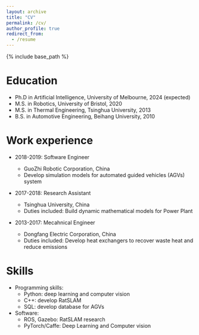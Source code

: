 ```yaml
---
layout: archive
title: "CV"
permalink: /cv/
author_profile: true
redirect_from:
  - /resume
---
```


{% include base_path %}

Education
======
* Ph.D in Artificial Intelligence, University of Melbourne, 2024 (expected)
* M.S. in Robotics, University of Bristol, 2020
* M.S. in Thermal Engineering, Tsinghua University, 2013
* B.S. in Automotive Engineering, Beihang University, 2010

Work experience
======
* 2018-2019: Software Engineer
  * GuoZhi Robotic Corporation, China
  * Develop simulation models for automated guided vehicles (AGVs) system  

* 2017-2018: Research Assistant
  * Tsinghua University, China
  * Duties included: Build dynamic mathematical models for Power Plant
  
* 2013-2017: Mecahnical Engineer
  * Dongfang Electric Corporation, China
  * Duties included: Develop heat exchangers to recover waste heat and reduce emissions

  
Skills
======
* Programming skills:
  * Python: deep learning and computer vision
  * C++: develop RatSLAM
  * SQL: develop database for AGVs
* Software:
  * ROS, Gazebo: RatSLAM research
  * PyTorch/Caffe: Deep Learning and Computer vision

<!---
Publications
======
  <ul>{% for post in site.publications %}
    {% include archive-single-cv.html %}
  {% endfor %}</ul>
  
Talks
======
  <ul>{% for post in site.talks %}
    {% include archive-single-talk-cv.html %}
  {% endfor %}</ul>
  
Teaching
======
  <ul>{% for post in site.teaching %}
    {% include archive-single-cv.html %}
  {% endfor %}</ul>
  
Service and leadership
======
* Currently signed in to 43 different slack teams
-->
